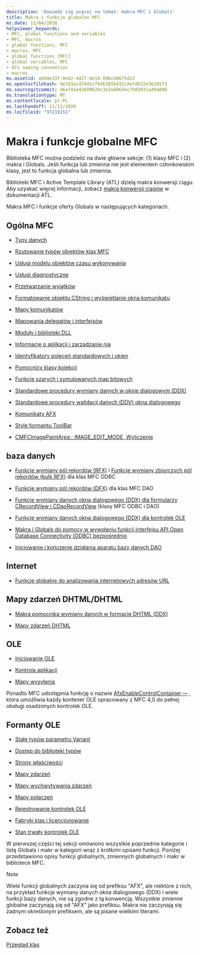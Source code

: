 ```yaml
---
description: 'Dowiedz się więcej na temat: makra MFC i Globals'
title: Makra i funkcje globalne MFC
ms.date: 11/04/2016
helpviewer_keywords:
- MFC, global functions and variables
- MFC, macros
- global functions, MFC
- macros, MFC
- global functions [MFC]
- global variables, MFC
- Afx naming convention
- macros
ms.assetid: add4e33f-0e62-4d27-be14-896cb8675d22
ms.openlocfilehash: 9e3d3acd74d1cf6db5856432cdefd632e36185f3
ms.sourcegitcommit: d6af41e42699628c3e2e6063ec7b03931a49a098
ms.translationtype: MT
ms.contentlocale: pl-PL
ms.lasthandoff: 12/11/2020
ms.locfileid: "97219151"
---
```

# <a name="mfc-macros-and-globals"></a>Makra i funkcje globalne MFC

Biblioteka MFC można podzielić na dwie główne sekcje: (1) klasy MFC i (2) makra i Globals. Jeśli funkcja lub zmienna nie jest elementem członkowskim klasy, jest to funkcja globalna lub zmienna.

Biblioteki MFC i Active Template Library (ATL) dzielą makra konwersji ciągu. Aby uzyskać więcej informacji, zobacz [makra konwersji ciągów](../../atl/reference/string-conversion-macros.md) w dokumentacji ATL.

Makra MFC i funkcje oferty Globals w następujących kategoriach.

## <a name="general-mfc"></a>Ogólna MFC

- [Typy danych](data-types-mfc.md)

- [Rzutowanie typów obiektów klas MFC](type-casting-of-mfc-class-objects.md)

- [Usługi modelu obiektów czasu wykonywania](run-time-object-model-services.md)

- [Usługi diagnostyczne](diagnostic-services.md)

- [Przetwarzanie wyjątków](exception-processing.md)

- [Formatowanie obiektu CString i wyświetlanie okna komunikatu](cstring-formatting-and-message-box-display.md)

- [Mapy komunikatów](message-map-macros-mfc.md)

- [Mapowania delegatów i interfejsów](delegate-and-interface-maps.md)

- [Moduły i biblioteki DLL](extension-dll-macros.md)

- [Informacje o aplikacji i zarządzanie nią](application-information-and-management.md)

- [Identyfikatory poleceń standardowych i okien](standard-command-and-window-ids.md)

- [Pomocnicy klasy kolekcji](collection-class-helpers.md)

- [Funkcje szarych i symulowanych map bitowych](gray-and-dithered-bitmap-functions.md)

- [Standardowe procedury wymiany danych w oknie dialogowym (DDX)](standard-dialog-data-exchange-routines.md)

- [Standardowe procedury walidacji danych (DDV) okna dialogowego](standard-dialog-data-validation-routines.md)

- [Komunikaty AFX](afx-messages.md)

- [Style formantu ToolBar](toolbar-control-styles.md)

- [CMFCImagePaintArea:: IMAGE_EDIT_MODE, Wyliczenie](cmfcimagepaintarea-image-edit-mode-enumeration.md)

## <a name="database"></a>baza danych

- [Funkcje wymiany pól rekordów (RFX)](record-field-exchange-functions.md) i [Funkcje wymiany zbiorczych pól rekordów (bulk RFX)](record-field-exchange-functions.md) dla klas MFC ODBC

- [Funkcje wymiany pól rekordów (DFX)](record-field-exchange-functions.md) dla klas MFC DAO

- [Funkcje wymiany danych okna dialogowego (DDX) dla formularzy CRecordView i CDaoRecordView](dialog-data-exchange-functions-for-crecordview-and-cdaorecordview.md) (klasy MFC ODBC i DAO)

- [Funkcje wymiany danych okna dialogowego (DDX) dla kontrolek OLE](dialog-data-exchange-functions-for-ole-controls.md)

- [Makra i Globals do pomocy w wywołaniu funkcji interfejsu API Open Database Connectivity (ODBC) bezpośrednio](database-macros-and-globals.md)

- [Inicjowanie i kończenie działania aparatu bazy danych DAO](dao-database-engine-initialization-and-termination.md)

## <a name="internet"></a>Internet

- [Funkcje globalne do analizowania internetowych adresów URL](internet-url-parsing-globals.md)

## <a name="dhtml--dhtml-event-maps"></a>Mapy zdarzeń DHTML/DHTML

- [Makra pomocnika wymiany danych w formacie DHTML (DDX)](ddx-dhtml-helper-macros.md)

- [Mapy zdarzeń DHTML](dhtml-event-maps.md)

## <a name="ole"></a>OLE

- [Inicjowanie OLE](ole-initialization.md)

- [Kontrola aplikacji](application-control.md)

- [Mapy wysyłania](dispatch-maps.md)

Ponadto MFC udostępnia funkcję o nazwie [AfxEnableControlContainer —](ole-initialization.md#afxenablecontrolcontainer) , która umożliwia każdy kontener OLE opracowany z MFC 4,0 do pełnej obsługi osadzonych kontrolek OLE.

## <a name="ole-controls"></a>Formanty OLE

- [Stałe typów parametru Variant](variant-parameter-type-constants.md)

- [Dostęp do biblioteki typów](type-library-access.md)

- [Strony właściwości](property-pages-mfc.md)

- [Mapy zdarzeń](event-maps.md)

- [Mapy wychwytywania zdarzeń](event-sink-maps.md)

- [Mapy połączeń](connection-maps.md)

- [Rejestrowanie kontrolek OLE](registering-ole-controls.md)

- [Fabryki klas i licencjonowanie](class-factories-and-licensing.md)

- [Stan trwały kontrolek OLE](persistence-of-ole-controls.md)

W pierwszej części tej sekcji omówiono wszystkie poprzednie kategorie i listę Globals i makr w kategorii wraz z krótkimi opisami funkcji. Poniżej przedstawiono opisy funkcji globalnych, zmiennych globalnych i makr w bibliotece MFC.

> [!NOTE]
> Wiele funkcji globalnych zaczyna się od prefiksu "AFX", ale niektóre z nich, na przykład funkcje wymiany danych okna dialogowego (DDX) i wiele funkcji bazy danych, nie są zgodne z tą konwencją. Wszystkie zmienne globalne zaczynają się od "AFX" jako prefiksu. Makra nie zaczynają się żadnym określonym prefiksem, ale są pisane wielkimi literami.

## <a name="see-also"></a>Zobacz też

[Przegląd klas](../../mfc/class-library-overview.md)

